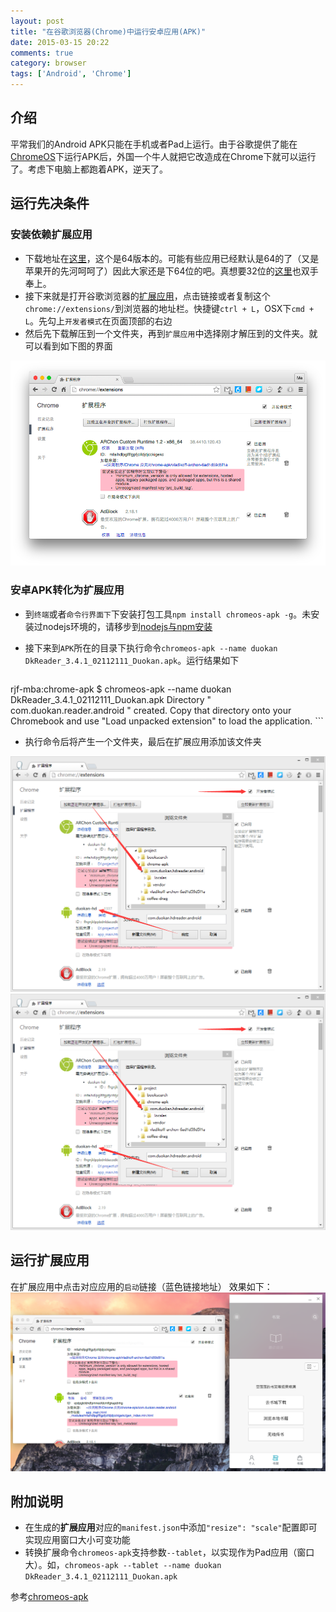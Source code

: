 ```yaml
---
layout: post
title: "在谷歌浏览器(Chrome)中运行安卓应用(APK)"
date: 2015-03-15 20:22
comments: true
category: browser
tags: ['Android', 'Chrome']
---
```


## 介绍

平常我们的Android APK只能在手机或者Pad上运行。由于谷歌提供了能在[ChromeOS](http://www.chromium.org/chromium-os)下运行APK后，外国一个牛人就把它改造成在Chrome下就可以运行了。考虑下电脑上都跑着APK，逆天了。

## 运行先决条件

### 安装依赖扩展应用
- 下载地址在[这里](http://archon.vf.io/ARChon-v1.2-x86_64.zip)，这个是64版本的。可能有些应用已经默认是64的了（又是苹果开的先河呵呵了）因此大家还是下64位的吧。真想要32位的[这里](http://archon.vf.io/ARChon-v1.2-x86_32.zip)也双手奉上。
- 接下来就是打开谷歌浏览器的[扩展应用](chrome://extensions/)，点击链接或者复制这个`chrome://extensions/`到浏览器的地址栏。快捷键`ctrl + L`，OSX下`cmd + L`。先勾上`开发者模式`在页面顶部的右边
- 然后先下载解压到一个文件夹，再到`扩展应用`中选择刚才解压到的文件夹。就可以看到如下图的界面
<img src="/images/post/2015/2015-03-15-21.28.20.png" alt="安装依赖环境">

### 安卓APK转化为扩展应用
- 到`终端`或者`命令行界面下`下安装打包工具`npm install chromeos-apk -g`。未安装过nodejs环境的，请移步到[nodejs与npm安装](http://www.runjf.com/nodejs/nodejs-install)
- 接下来到`APK`所在的目录下执行命令`chromeos-apk --name duokan DkReader_3.4.1_02112111_Duokan.apk`。运行结果如下

	``` bash
rjf-mba:chrome-apk $ chromeos-apk --name duokan DkReader_3.4.1_02112111_Duokan.apk
Directory " com.duokan.reader.android " created. Copy that directory onto your Chromebook and use "Load unpacked extension" to load the application.
	```
- 执行命令后将产生一个文件夹，最后在扩展应用添加该文件夹
<img src="/images/post/2015/2015-03-15-chrome-apk.png" alt="安装扩展应用">
<img src="/images/post/2015/2015-03-15-run-win.png" alt="安装扩展应用">


## 运行扩展应用

在扩展应用中点击对应应用的`启动`链接（蓝色链接地址）
效果如下：
<img src="/images/post/2015/2015-03-15-run.png" alt="效果图OSX">

## 附加说明
- 在生成的**扩展应用**对应的`manifest.json`中添加`"resize": "scale"`配置即可实现应用窗口大小可变功能
- 转换扩展命令`chromeos-apk`支持参数`--tablet`，以实现作为Pad应用（窗口大）。如，`chromeos-apk --tablet --name duokan DkReader_3.4.1_02112111_Duokan.apk`

参考[chromeos-apk](https://github.com/vladikoff/chromeos-apk/blob/master/archon.md)
